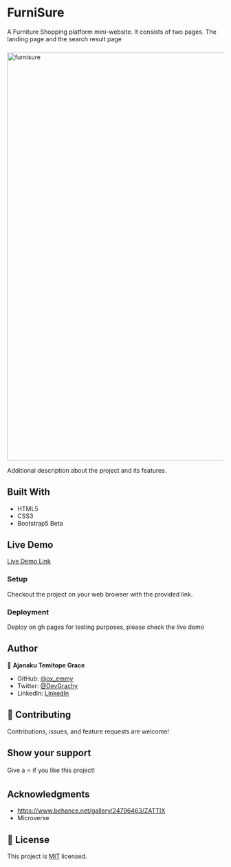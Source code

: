 # FurniSure
A Furniture Shopping platform mini-website. It consists of two pages. The landing page and the search result page

### 

<img width="949" alt="furnisure" src="https://user-images.githubusercontent.com/58818795/102397602-f00b9c80-3f92-11eb-9c6e-b3f9bb0969a6.png">

Additional description about the project and its features.

## Built With

- HTML5
- CSS3
- Bootstrap5 Beta


## Live Demo

[Live Demo Link](https://gracetemitope.github.io/FurniSure/)



### Setup
Checkout the project on your web browser with the provided link.

### Deployment
Deploy on gh pages for testing purposes, please check the live demo


## Author

👤 **Ajanaku Temitope Grace**

- GitHub: [@ox_emmy](https://github.com/Gracetemitope)
- Twitter: [@DevGrachy](https://twitter.com/DevGrachy)
- LinkedIn: [LinkedIn](https://www.linkedin.com/in/ajanaku-temitope-427778199/)

## 🤝 Contributing

Contributions, issues, and feature requests are welcome!


## Show your support

Give a ⭐️ if you like this project!

## Acknowledgments

- https://www.behance.net/gallery/24796463/ZATTIX
- Microverse

## 📝 License

This project is [MIT](./LICENSE) licensed.
